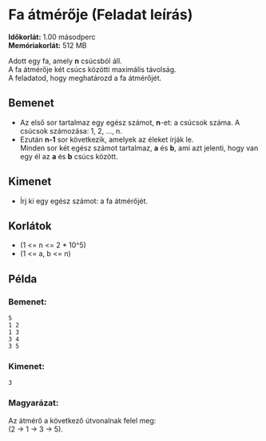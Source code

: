 # Fa átmérője (Feladat leírás)

**Időkorlát:** 1.00 másodperc  
**Memóriakorlát:** 512 MB  

Adott egy fa, amely **n** csúcsból áll.  
A fa átmérője két csúcs közötti maximális távolság.  
A feladatod, hogy meghatározd a fa átmérőjét.

## Bemenet
- Az első sor tartalmaz egy egész számot, **n**-et: a csúcsok száma.
  A csúcsok számozása: 1, 2, ..., n.
- Ezután **n-1** sor következik, amelyek az éleket írják le.  
  Minden sor két egész számot tartalmaz, **a** és **b**, ami azt jelenti, hogy van egy él az **a** és **b** csúcs között.

## Kimenet
- Írj ki egy egész számot: a fa átmérőjét.

## Korlátok
- \(1 <= n <= 2 * 10^5\)  
- \(1 <= a, b <= n\)  

## Példa
### Bemenet:
```
5
1 2
1 3
3 4
3 5
```

### Kimenet:
```
3
```

### Magyarázat:
Az átmérő a következő útvonalnak felel meg:  
\(2 -> 1 -> 3 -> 5\).
